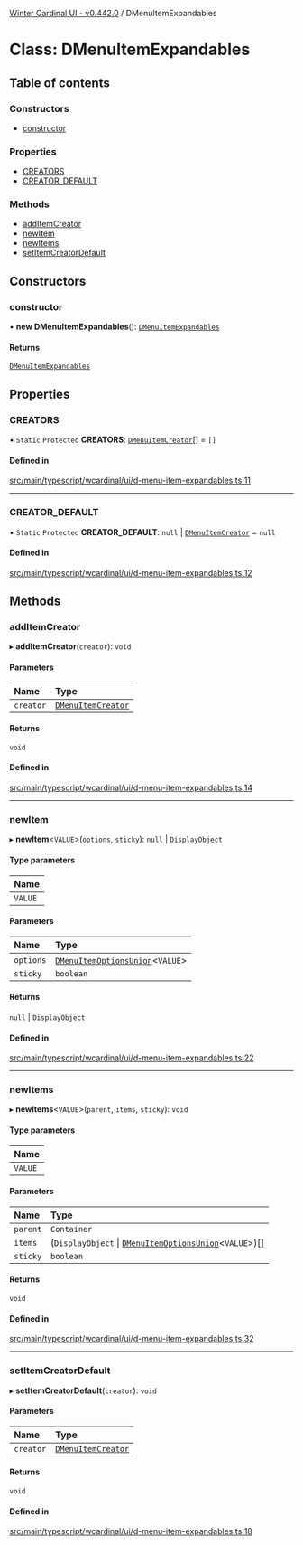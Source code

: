 [Winter Cardinal UI - v0.442.0](../index.md) / DMenuItemExpandables

# Class: DMenuItemExpandables

## Table of contents

### Constructors

- [constructor](DMenuItemExpandables.md#constructor)

### Properties

- [CREATORS](DMenuItemExpandables.md#creators)
- [CREATOR\_DEFAULT](DMenuItemExpandables.md#creator_default)

### Methods

- [addItemCreator](DMenuItemExpandables.md#additemcreator)
- [newItem](DMenuItemExpandables.md#newitem)
- [newItems](DMenuItemExpandables.md#newitems)
- [setItemCreatorDefault](DMenuItemExpandables.md#setitemcreatordefault)

## Constructors

### constructor

• **new DMenuItemExpandables**(): [`DMenuItemExpandables`](DMenuItemExpandables.md)

#### Returns

[`DMenuItemExpandables`](DMenuItemExpandables.md)

## Properties

### CREATORS

▪ `Static` `Protected` **CREATORS**: [`DMenuItemCreator`](../index.md#dmenuitemcreator)[] = `[]`

#### Defined in

[src/main/typescript/wcardinal/ui/d-menu-item-expandables.ts:11](https://github.com/winter-cardinal/winter-cardinal-ui/blob/v0.442.0/src/main/typescript/wcardinal/ui/d-menu-item-expandables.ts#L11)

___

### CREATOR\_DEFAULT

▪ `Static` `Protected` **CREATOR\_DEFAULT**: ``null`` \| [`DMenuItemCreator`](../index.md#dmenuitemcreator) = `null`

#### Defined in

[src/main/typescript/wcardinal/ui/d-menu-item-expandables.ts:12](https://github.com/winter-cardinal/winter-cardinal-ui/blob/v0.442.0/src/main/typescript/wcardinal/ui/d-menu-item-expandables.ts#L12)

## Methods

### addItemCreator

▸ **addItemCreator**(`creator`): `void`

#### Parameters

| Name | Type |
| :------ | :------ |
| `creator` | [`DMenuItemCreator`](../index.md#dmenuitemcreator) |

#### Returns

`void`

#### Defined in

[src/main/typescript/wcardinal/ui/d-menu-item-expandables.ts:14](https://github.com/winter-cardinal/winter-cardinal-ui/blob/v0.442.0/src/main/typescript/wcardinal/ui/d-menu-item-expandables.ts#L14)

___

### newItem

▸ **newItem**\<`VALUE`\>(`options`, `sticky`): ``null`` \| `DisplayObject`

#### Type parameters

| Name |
| :------ |
| `VALUE` |

#### Parameters

| Name | Type |
| :------ | :------ |
| `options` | [`DMenuItemOptionsUnion`](../index.md#dmenuitemoptionsunion)\<`VALUE`\> |
| `sticky` | `boolean` |

#### Returns

``null`` \| `DisplayObject`

#### Defined in

[src/main/typescript/wcardinal/ui/d-menu-item-expandables.ts:22](https://github.com/winter-cardinal/winter-cardinal-ui/blob/v0.442.0/src/main/typescript/wcardinal/ui/d-menu-item-expandables.ts#L22)

___

### newItems

▸ **newItems**\<`VALUE`\>(`parent`, `items`, `sticky`): `void`

#### Type parameters

| Name |
| :------ |
| `VALUE` |

#### Parameters

| Name | Type |
| :------ | :------ |
| `parent` | `Container` |
| `items` | (`DisplayObject` \| [`DMenuItemOptionsUnion`](../index.md#dmenuitemoptionsunion)\<`VALUE`\>)[] |
| `sticky` | `boolean` |

#### Returns

`void`

#### Defined in

[src/main/typescript/wcardinal/ui/d-menu-item-expandables.ts:32](https://github.com/winter-cardinal/winter-cardinal-ui/blob/v0.442.0/src/main/typescript/wcardinal/ui/d-menu-item-expandables.ts#L32)

___

### setItemCreatorDefault

▸ **setItemCreatorDefault**(`creator`): `void`

#### Parameters

| Name | Type |
| :------ | :------ |
| `creator` | [`DMenuItemCreator`](../index.md#dmenuitemcreator) |

#### Returns

`void`

#### Defined in

[src/main/typescript/wcardinal/ui/d-menu-item-expandables.ts:18](https://github.com/winter-cardinal/winter-cardinal-ui/blob/v0.442.0/src/main/typescript/wcardinal/ui/d-menu-item-expandables.ts#L18)
